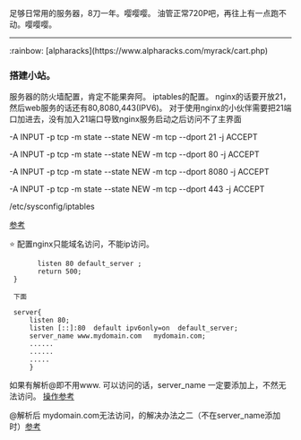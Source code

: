 足够日常用的服务器，8刀一年。嘤嘤嘤。
油管正常720P吧，再往上有一点跑不动。嘤嘤嘤。
<hr>
:rainbow:
[alpharacks](https://www.alpharacks.com/myrack/cart.php)


### 搭建小站。

服务器的防火墙配置，肯定不能果奔阿。
iptables的配置。
nginx的话要开放21，然后web服务的话还有80,8080,443(IPV6)。
对于使用nginx的小伙伴需要把21端口加进去，没有加入21端口导致nginx服务启动之后访问不了主界面

-A INPUT -p tcp -m state --state NEW -m tcp --dport 21 -j ACCEPT

-A INPUT -p tcp -m state --state NEW -m tcp --dport 80 -j ACCEPT

-A INPUT -p tcp -m state --state NEW -m tcp --dport 8080 -j ACCEPT

-A INPUT -p tcp -m state --state NEW -m tcp --dport 443 -j ACCEPT


/etc/sysconfig/iptables 

[参考](https://blog.csdn.net/xianzhixianzhixian/article/details/78918772)


:star: 配置nginx只能域名访问，不能ip访问。
``` server{
       listen 80 default_server ;
       return 500;
 }
 
 下面
 
 server{
     listen 80;
     listen [::]:80  default ipv6only=on  default_server;
     server_name www.mydomain.com   mydomain.com;
     ......
     ......
     .....
     }
 ```
 
 如果有解析@即不用www. 可以访问的话，server_name 一定要添加上，不然无法访问。
 [操作参考](https://blog.csdn.net/str999_cn/article/details/37954025)
 
 @解析后 mydomain.com无法访问，的解决办法之二（不在server_name添加时）[参考](https://blog.csdn.net/shenpengchao/article/details/70141699)
     
     


